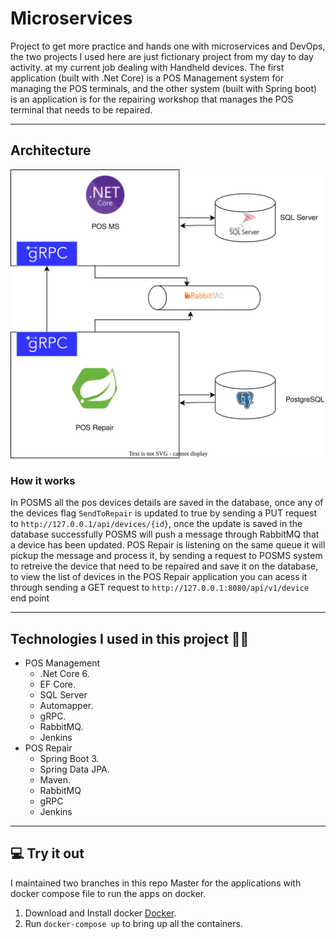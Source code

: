 # Microservices

Project to get more practice and hands one with microservices and DevOps, the two projects I used here are just fictionary project from my day to day activity.
at my current job dealing with Handheld devices. 
The first application (built with .Net Core) is a POS Management system for managing the POS terminals, and the other system (built with Spring boot) is an application
is for the repairing workshop that manages the POS terminal that needs to be repaired.

---

## Architecture
![Architecture](./imgs/architecture.svg)

### How it works

In POSMS all the pos devices details are saved in the database, once any of the devices flag `SendToRepair` is updated to true by sending a PUT request to `http://127.0.0.1/api/devices/{id}`, once the update is saved in the database successfully POSMS will push a message through RabbitMQ that a device has been updated. POS Repair is listening on the same queue it will pickup the message and process it, by sending a request to POSMS system to retreive the device that need to be repaired and save it on the database, to view the list of devices in the POS Repair application you can acess it through sending a GET request to `http://127.0.0.1:8080/api/v1/device` end point

---
## Technologies I used in this project 🧑‍💻
- POS Management
  - .Net Core 6.
  - EF Core.
  - SQL Server
  - Automapper.
  - gRPC.
  - RabbitMQ.
  - Jenkins
- POS Repair
  - Spring Boot 3.
  - Spring Data JPA.
  - Maven.
  - RabbitMQ
  - gRPC
  - Jenkins
  
---
## 💻 Try it out 
I maintained two branches in this repo Master for the applications with docker compose file to run the apps on docker.

1. Download and Install docker [Docker](https://www.docker.com/products/docker-desktop/).
2. Run `docker-compose up` to bring up all the containers.